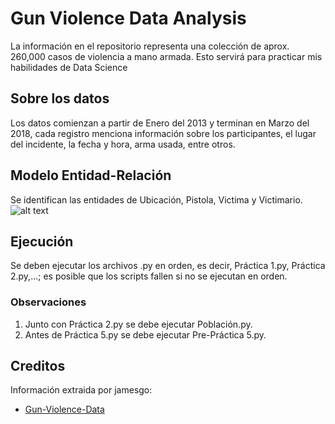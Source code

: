 # Gun Violence Data Analysis

La información en el repositorio representa una colección de aprox. 260,000 casos de violencia a mano armada. Esto servirá para practicar mis habilidades de Data Science

## Sobre los datos

Los datos comienzan a partir de Enero del 2013 y terminan en Marzo del 2018, cada registro menciona información sobre los participantes, el lugar del incidente, la fecha y hora, arma usada, entre otros.

## Modelo Entidad-Relación

Se identifican las entidades de Ubicación, Pistola, Victima y Victimario.
![alt text](https://raw.githubusercontent.com/royax64/GunViolenceData-Analysis/main/Pr%C3%A1ctica%202/diagram.png)

## Ejecución

Se deben ejecutar los archivos .py en orden, es decir, Práctica 1.py, Práctica 2.py,...; es posible que los scripts fallen si no se ejecutan en orden.

### Observaciones ###
1. Junto con Práctica 2.py se debe ejecutar Población.py. 
2. Antes de Práctica 5.py se debe ejecutar Pre-Práctica 5.py.

## Creditos

Información extraida por jamesgo:

- [Gun-Violence-Data](https://github.com/jamesqo/gun-violence-data)


